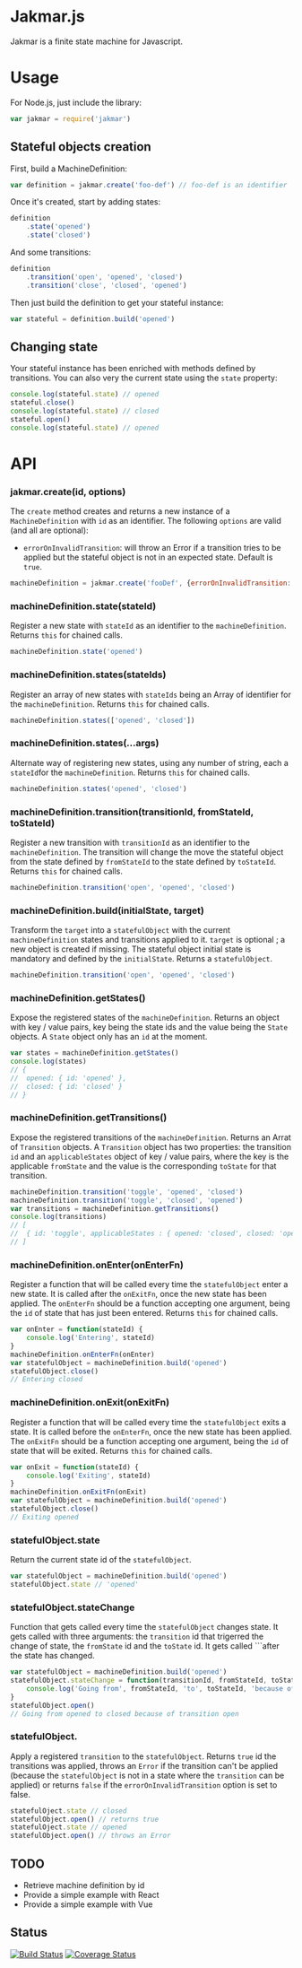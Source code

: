 # Jakmar.js

Jakmar is a finite state machine for Javascript.

# Usage

For Node.js, just include the library:

```javascript
var jakmar = require('jakmar')
```
## Stateful objects creation

First, build a MachineDefinition:

```javascript
var definition = jakmar.create('foo-def') // foo-def is an identifier
```

Once it's created, start by adding states:

```javascript
definition
	.state('opened')
	.state('closed')
```

And some transitions:

```javascript
definition
	.transition('open', 'opened', 'closed')
	.transition('close', 'closed', 'opened')
```

Then just build the definition to get your stateful instance:

```javascript
var stateful = definition.build('opened')
```

## Changing state

Your stateful instance has been enriched with methods defined by transitions. You can also very the current state using the ```state``` property:

```javascript
console.log(stateful.state) // opened
stateful.close()
console.log(stateful.state) // closed
stateful.open()
console.log(stateful.state) // opened
```

# API

### jakmar.create(id, options)

The ```create``` method creates and returns a new instance of a ```MachineDefinition``` with ```id``` as an identifier. The following ```options``` are valid (and all are optional):
* ```errorOnInvalidTransition```: will throw an Error if a transition tries to be applied but the stateful object is not in an expected state. Default is ```true```.

```javascript
machineDefinition = jakmar.create('fooDef', {errorOnInvalidTransition: false})
```

### machineDefinition.state(stateId)

Register a new state with ```stateId``` as an identifier to the ```machineDefinition```. Returns ```this``` for chained calls.

```javascript
machineDefinition.state('opened')
```

### machineDefinition.states(stateIds)

Register an array of new states with ```stateIds``` being an Array of identifier for the ```machineDefinition```. Returns ```this``` for chained calls.

```javascript
machineDefinition.states(['opened', 'closed'])
```

### machineDefinition.states(...args)

Alternate way of registering new states, using any number of string, each a ```stateId```for the ```machineDefinition```. Returns ```this``` for chained calls.

```javascript
machineDefinition.states('opened', 'closed')
```

### machineDefinition.transition(transitionId, fromStateId, toStateId)

Register a new transition with ```transitionId``` as an identifier to the ```machineDefinition```. The transition will change the move the stateful object from the state defined by ```fromStateId``` to the state defined by ```toStateId```. Returns ```this``` for chained calls.

```javascript
machineDefinition.transition('open', 'opened', 'closed')
```

### machineDefinition.build(initialState, target)

Transform the ```target``` into a ```statefulObject``` with the current ```machineDefinition``` states and transitions applied to it. ```target``` is optional ; a new object is created if missing. The stateful object initial state is mandatory and defined by the ```initialState```. Returns a ```statefulObject```.

```javascript
machineDefinition.transition('open', 'opened', 'closed')
```

### machineDefinition.getStates()

Expose the registered states of the ```machineDefinition```. Returns an object with key / value pairs, key being the state ids and the value being the ```State``` objects. A ```State``` object only has an ```id``` at the moment.

```javascript
var states = machineDefinition.getStates()
console.log(states)
// {
//	opened: { id: 'opened' },
//	closed: { id: 'closed' }
// }
```

### machineDefinition.getTransitions()

Expose the registered transitions of the ```machineDefinition```. Returns an Arrat of ```Transition``` objects. A ```Transition``` object has two properties: the transition ```id``` and an ```applicableStates``` object of key / value pairs, where the key is the applicable ```fromState``` and the value is the corresponding ```toState``` for that transition.

```javascript
machineDefinition.transition('toggle', 'opened', 'closed')
machineDefinition.transition('toggle', 'closed', 'opened')
var transitions = machineDefinition.getTransitions()
console.log(transitions)
// [
//	{ id: 'toggle', applicableStates : { opened: 'closed', closed: 'opened' } }
// ]
```

### machineDefinition.onEnter(onEnterFn)

Register a function that will be called every time the ```statefulObject``` enter a new state. It is called after the ```onExitFn```, once the new state has been applied. The ```onEnterFn``` should be a function accepting one argument, being the ```id``` of state that has just been entered. Returns ```this``` for chained calls.

```javascript
var onEnter = function(stateId) {
	console.log('Entering', stateId)
}
machineDefinition.onEnterFn(onEnter)
var statefulObject = machineDefinition.build('opened')
statefulObject.close()
// Entering closed
```

### machineDefinition.onExit(onExitFn)

Register a function that will be called every time the ```statefulObject``` exits a state. It is called before the ```onEnterFn```, once the new state has been applied. The ```onExitFn``` should be a function accepting one argument, being the ```id``` of state that will be exited. Returns ```this``` for chained calls.

```javascript
var onExit = function(stateId) {
	console.log('Exiting', stateId)
}
machineDefinition.onExitFn(onExit)
var statefulObject = machineDefinition.build('opened')
statefulObject.close()
// Exiting opened
```

### statefulObject.state

Return the current state id of the ```statefulObject```.

```javascript
var statefulObject = machineDefinition.build('opened')
statefulObject.state // 'opened'
```

### statefulObject.stateChange

Function that gets called every time the ```statefulObject``` changes state. It gets called with three arguments: the ```transition``` id that trigerred the change of state, the ```fromState``` id and the ```toState``` id. It gets called ```after the state has changed.

```javascript
var statefulObject = machineDefinition.build('opened')
statefulObject.stateChange = function(transitionId, fromStateId, toStateId) {
	console.log('Going from', fromStateId, 'to', toStateId, 'because of transition', transitionId)
}
statefulObject.open()
// Going from opened to closed because of transition open
```

### statefulObject.<transition>

Apply a registered ```transition``` to the ```statefulObject```. Returns ```true``` id the transitions was applied, throws an ```Error``` if the transition can't be applied (because the ```statefulObject``` is not in a state where the ```transition``` can be applied) or returns ```false``` if the ```errorOnInvalidTransition``` option is set to false.

```javascript
statefulOject.state // closed
statefulObject.open() // returns true
statefulOject.state // opened
statefulObject.open() // throws an Error
```

## TODO

* Retrieve machine definition by id
* Provide a simple example with React
* Provide a simple example with Vue

## Status

[![Build Status](https://travis-ci.org/FabienDeshayes/jakmar.png?branch=master)](https://travis-ci.org/FabienDeshayes/jakmar)
[![Coverage Status](https://coveralls.io/repos/FabienDeshayes/jakmar/badge.png)](https://coveralls.io/r/FabienDeshayes/jakmar)